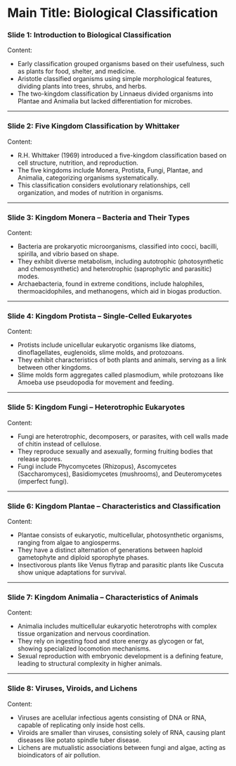# Main Title: Biological Classification  

### **Slide 1: Introduction to Biological Classification**  
Content:  
- Early classification grouped organisms based on their usefulness, such as plants for food, shelter, and medicine.  
- Aristotle classified organisms using simple morphological features, dividing plants into trees, shrubs, and herbs.  
- The two-kingdom classification by Linnaeus divided organisms into Plantae and Animalia but lacked differentiation for microbes.  

---

### **Slide 2: Five Kingdom Classification by Whittaker**  
Content:  
- R.H. Whittaker (1969) introduced a five-kingdom classification based on cell structure, nutrition, and reproduction.  
- The five kingdoms include Monera, Protista, Fungi, Plantae, and Animalia, categorizing organisms systematically.  
- This classification considers evolutionary relationships, cell organization, and modes of nutrition in organisms.  

---

### **Slide 3: Kingdom Monera – Bacteria and Their Types**  
Content:  
- Bacteria are prokaryotic microorganisms, classified into cocci, bacilli, spirilla, and vibrio based on shape.  
- They exhibit diverse metabolism, including autotrophic (photosynthetic and chemosynthetic) and heterotrophic (saprophytic and parasitic) modes.  
- Archaebacteria, found in extreme conditions, include halophiles, thermoacidophiles, and methanogens, which aid in biogas production.  

---

### **Slide 4: Kingdom Protista – Single-Celled Eukaryotes**  
Content:  
- Protists include unicellular eukaryotic organisms like diatoms, dinoflagellates, euglenoids, slime molds, and protozoans.  
- They exhibit characteristics of both plants and animals, serving as a link between other kingdoms.  
- Slime molds form aggregates called plasmodium, while protozoans like Amoeba use pseudopodia for movement and feeding.  

---

### **Slide 5: Kingdom Fungi – Heterotrophic Eukaryotes**  
Content:  
- Fungi are heterotrophic, decomposers, or parasites, with cell walls made of chitin instead of cellulose.  
- They reproduce sexually and asexually, forming fruiting bodies that release spores.  
- Fungi include Phycomycetes (Rhizopus), Ascomycetes (Saccharomyces), Basidiomycetes (mushrooms), and Deuteromycetes (imperfect fungi).  

---

### **Slide 6: Kingdom Plantae – Characteristics and Classification**  
Content:  
- Plantae consists of eukaryotic, multicellular, photosynthetic organisms, ranging from algae to angiosperms.  
- They have a distinct alternation of generations between haploid gametophyte and diploid sporophyte phases.  
- Insectivorous plants like Venus flytrap and parasitic plants like Cuscuta show unique adaptations for survival.  

---

### **Slide 7: Kingdom Animalia – Characteristics of Animals**  
Content:  
- Animalia includes multicellular eukaryotic heterotrophs with complex tissue organization and nervous coordination.  
- They rely on ingesting food and store energy as glycogen or fat, showing specialized locomotion mechanisms.  
- Sexual reproduction with embryonic development is a defining feature, leading to structural complexity in higher animals.  

---

### **Slide 8: Viruses, Viroids, and Lichens**  
Content:  
- Viruses are acellular infectious agents consisting of DNA or RNA, capable of replicating only inside host cells.  
- Viroids are smaller than viruses, consisting solely of RNA, causing plant diseases like potato spindle tuber disease.  
- Lichens are mutualistic associations between fungi and algae, acting as bioindicators of air pollution.  
